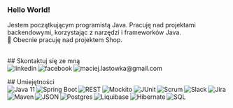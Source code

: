 ### Hello World!
Jestem początkującym programistą Java. Pracuję nad projektami backendowymi, korzystając z narzędzi i frameworków Java.
<br> 🔭 Obecnie pracuję nad projektem Shop.

<br> ## Skontaktuj się ze mną <br>
<a href="https://www.linkedin.com/in/maciej-lastowka/"><img align="left" alt="linkedin" src="https://img.shields.io/badge/linkedin-%230077B5.svg?&style=for-the-badge&logo=linkedin&logoColor=white" /></a>
<a href="https://www.facebook.com/profile.php?id=100002433296040"><img align="left" alt="facebook" src="https://img.shields.io/badge/facebook-%231877F2.svg?&style=for-the-badge&logo=facebook&logoColor=white" /></a>
<a href="mailto:maciej.lastowka@gmail.com"><img align="left" alt="maciej.lastowka@gmail.com" src="https://img.shields.io/badge/gmail-%23D14836.svg?&style=for-the-badge&logo=gmail&logoColor=white" /></a>

<br>## Umiejętności<br>
<img align="left" alt="Java 11" src="https://i.imgur.com/V9Yr5Fs.png" />
<img align="left" alt="Spring Boot" src="https://i.imgur.com/GV7Ku8Q.png" />
<img align="left" alt="REST" src="https://i.imgur.com/Fkb1Jaz.png" />
<img align="left" alt="Mockito" src="https://i.imgur.com/b4N3lNQ.png" />
<img align="left" alt="JUnit" src="https://i.imgur.com/vrxZTnp.png" />
<img align="left" alt="Scrum" src="https://i.imgur.com/D4BQzoH.png" />
<img align="left" alt="Slack" src="https://i.imgur.com/yMIHZRn.png" />
<img align="left" alt="Jira" src="https://i.imgur.com/1SqtSba.png" />
<img align="left" alt="Maven" src="https://i.imgur.com/zupC1Nc.png" />
<img align="left" alt="JSON" src="https://i.imgur.com/6UmrM6J.png" />
<img align="left" alt="Postgres" src="https://i.imgur.com/p01Y2jC.png" />
<img align="left" alt="Liquibase" src="https://i.imgur.com/LfMznqW.png" />
<img align="left" alt="Hibernate" src="https://i.imgur.com/ygVtmdP.png" />
<img align="left" alt="SQL" src="https://i.imgur.com/2QV97BD.png" />
